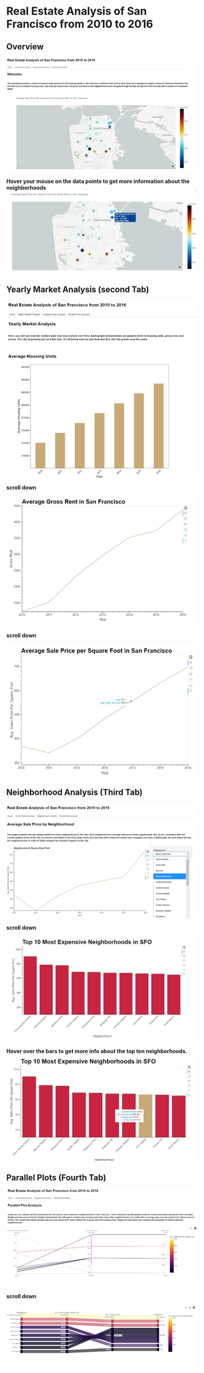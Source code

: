 # Real Estate Analysis of San Francisco from 2010 to 2016

## Overview 

![Dashboard](Images/map.png)

**Hover your mouse on the data points to get more information about the neighborhoods**
![Dashboard](Images/map_2.png)

## Yearly Market Analysis (second Tab)

![](Images/housing_units.png)

**scroll down**

![](Images/gross_rent2.png)

**scroll down**

![](Images/sale_price.png)

## Neighborhood Analysis (Third Tab)

![](Images/neighborhood.png)

**scroll down**

![](Images/top_10.png)

**Hover over the bars to get more info about the top ten neighborhoods.**
![](Images/top_hover.png)

## Parallel Plots (Fourth Tab)

![](Images/parallel_coordinates.png)

**scroll down**

![](Images/parallel_category.png)
